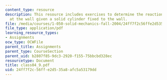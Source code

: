 ```yaml
---
content_type: resource
description: This resource includes exercises to determine the reactions at the root,
  at the wall given a solid cylinder fixed to the wall.
file: /media/courses/1-050-solid-mechanics-fall-2004/24ff7f2c56ffe2d535a8afc5a53179dd_class04_9.pdf
file_type: application/pdf
learning_resource_types:
- Assignments
ocw_type: OCWFile
parent_title: Assignments
parent_type: CourseSection
parent_uid: b2807f85-9dc3-2920-f155-75bbcbd328ec
resourcetype: Document
title: class04_9.pdf
uid: 24ff7f2c-56ff-e2d5-35a8-afc5a53179dd
---
```

